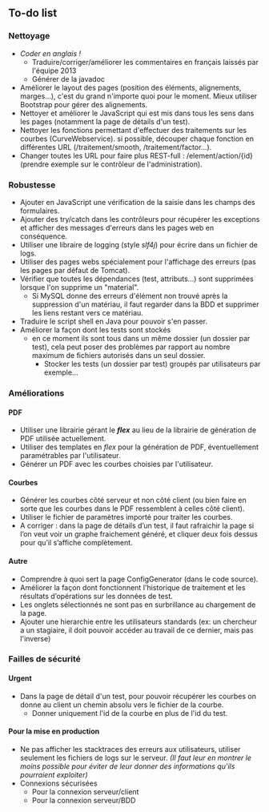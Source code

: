 ## To-do list

### Nettoyage

- *Coder en anglais !*
    - Traduire/corriger/améliorer les commentaires en français laissés par l'équipe 2013
    - Générer de la javadoc
- Améliorer le layout des pages (position des éléments, alignements, marges...), c'est du grand n'importe quoi pour le moment. Mieux utiliser Bootstrap pour gérer des alignements.
- Nettoyer et améliorer le JavaScript qui est mis dans tous les sens dans les pages (notamment la page de détails d'un test).
- Nettoyer les fonctions permettant d'effectuer des traitements sur les courbes (CurveWebservice).
si possible, découper chaque fonction en différentes URL (/traitement/smooth, /traitement/factor...).
- Changer toutes les URL pour faire plus REST-full : /element/action/{id} (prendre exemple sur le contrôleur de l'administration).

### Robustesse
- Ajouter en JavaScript une vérification de la saisie dans les champs des formulaires.
- Ajouter des try/catch dans les contrôleurs pour récupérer les exceptions et afficher des messages d'erreurs dans les pages web en conséquence.
- Utiliser une libraire de logging (style *slf4j*) pour écrire dans un fichier de logs.
- Utiliser des pages webs spécialement pour l'affichage des erreurs (pas les pages par défaut de Tomcat).
- Vérifier que toutes les dépendances (test, attributs...) sont supprimées lorsque l'on supprime un "material".
    - Si MySQL donne des erreurs d'élément non trouvé après la suppression d'un matériau, il faut regarder dans la BDD et supprimer les liens restant vers ce matériau.
- Traduire le script shell en Java pour pouvoir s'en passer.
- Améliorer la façon dont les tests sont stockés
    - en ce moment ils sont tous dans un même dossier (un dossier par test), cela peut poser des problèmes par rapport au nombre maximum de fichiers autorisés dans un seul dossier.
        - Stocker les tests (un dossier par test) groupés par utilisateurs par exemple...


### Améliorations

#### PDF
- Utiliser une librairie gérant le ***flex*** au lieu de la librairie de génération de PDF utilisée actuellement.
- Utiliser des templates en *flex* pour la génération de PDF, éventuellement paramétrables par l'utilisateur.
- Générer un PDF avec les courbes choisies par l'utilisateur.

#### Courbes
- Générer les courbes côté serveur et non côté client (ou bien faire en sorte que les courbes dans le PDF ressemblent à celles côté client).
- Utiliser le fichier de paramètres importé pour traiter les courbes.
- A corriger : dans la page de détails d’un test, il faut rafraichir la page si l’on veut voir un graphe fraichement généré, et cliquer deux fois dessus pour qu’il s’affiche complètement.

#### Autre
- Comprendre à quoi sert la page ConfigGenerator (dans le code source).
- Améliorer la façon dont fonctionnent l'historique de traitement et les résultats d’opérations sur les données de test.
- Les onglets sélectionnés ne sont pas en surbrillance au chargement de la page.
- Ajouter une hierarchie entre les utilisateurs standards (ex: un chercheur a un stagiaire, il doit pouvoir accéder au travail de ce dernier, mais pas l'inverse)


### Failles de sécurité

#### Urgent
- Dans la page de détail d'un test, pour pouvoir récupérer les courbes on donne au client un chemin absolu vers le fichier de la courbe.
    - Donner uniquement l'id de la courbe en plus de l'id du test.

#### Pour la mise en production
- Ne pas afficher les stacktraces des erreurs aux utilisateurs, utiliser seulement les fichiers de logs sur le serveur. *(Il faut leur en montrer le moins possible pour éviter de leur donner des informations qu'ils pourraient exploiter)*
- Connexions sécurisées
    - Pour la connexion serveur/client
    - Pour la connexion serveur/BDD
